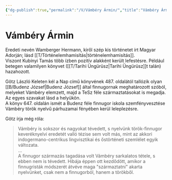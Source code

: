 ```yaml
---
{"dg-publish":true,"permalink":"/V/Vámbéry Ármin/","title":"Vámbéry Ármin","created":"2023-10-13T05:10","updated":"2024-10-26T00:46"}
---
```



# Vámbéry Ármin

Eredeti nevén Wamberger Hermann, kiről szép kis történetet írt Magyar Adorján; lásd [[T/Történelemhamisítás\|történelemhamisítás]].  
Viszont Kubínyi Tamás több ízben pozitív alakként került lefestésre. Például betegen valamilyen könyvet ([[T/Tarihi Üngürüsz\|Tarihi Üngürüsz]]t talán) hazahozott.  

Götz László Keleten kél a Nap című könyvének 487. oldalától tallózik olyan [[B/Budenz József\|Budenz József]] által finnugornak meghatározott szóból, melyeket Vámbéry elemzett, majd a TeSz féle származtatásokat is megadja.  
Az egyes szavakat lásd a helyükön.  
A könyv 647. oldalán ismét a Budenz féle finnugor iskola szemfényvesztése Vámbéry török nyelvű párhuzamai fényében kerül leleplezésre.  

Götz írja még róla:  
> Vámbéry is sokszor és nagyokat tévedett, s nyelvünk török-finnugor keveréknyelvi eredetét valló tézise sem volt más, mint az akkori indogermano-centrikus lingvisztikai és őstörténeti szemlélet egyik változata.  
> ...  
> A finnugor származás tagadása volt Vámbéry sarkalatos tétele, s ebben nem is tévedett. Hibája éppen ott kezdődött, amikor a finnugristák módszerét átvéve maga "származtatni" akarta nyelvünket, csak nem a finnugorból, hanem a törökből.